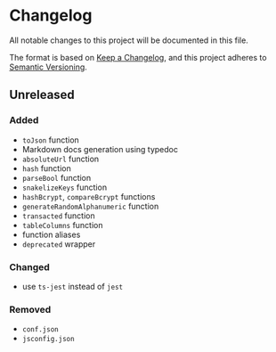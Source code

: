 # Changelog
All notable changes to this project will be documented in this file.

The format is based on [Keep a Changelog](https://keepachangelog.com/en/1.0.0/),
and this project adheres to [Semantic Versioning](https://semver.org/spec/v2.0.0.html).

## Unreleased
### Added
 - `toJson` function
 - Markdown docs generation using typedoc
 - `absoluteUrl` function
 - `hash` function
 - `parseBool` function
 - `snakelizeKeys` function
 - `hashBcrypt`, `compareBcrypt` functions
 - `generateRandomAlphanumeric` function
 - `transacted` function
 - `tableColumns` function
 - function aliases
 - `deprecated` wrapper

### Changed
 - use `ts-jest` instead of `jest`

### Removed
 - `conf.json`
 - `jsconfig.json`
